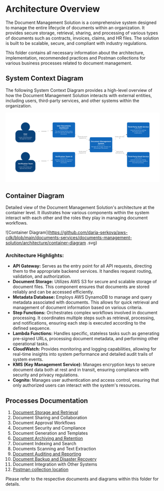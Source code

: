 # Architecture Overview

The Document Management Solution is a comprehensive system designed to manage the entire lifecycle of documents within an organization. It provides secure storage, retrieval, sharing, and processing of various types of documents such as contracts, invoices, claims, and HR files. The solution is built to be scalable, secure, and compliant with industry regulations.

This folder contains all necessary information about the architecture, implementation, recommended practices and Postman collections for various business processes related to document management.
## System Context Diagram

The following System Context Diagram provides a high-level overview of how the Document Management Solution interacts with external entities, including users, third-party services, and other systems within the organization.

![System Context Diagram](https://github.com/daria-serkova/aws-cdk/blob/main/documents-services/documents-management-solution/architecture/system-context-diagram.svg)

## Container Diagram

Detailed view of the Document Management Solution's architecture at the container level. It illustrates how various components within the system interact with each other and the roles they play in managing document workflows.

![Container Diagram](https://github.com/daria-serkova/aws-cdk/blob/main/documents-services/documents-management-solution/architecture/container-diagram .svg)

### Architecture Highlights:

- **API Gateway:** Serves as the entry point for all API requests, directing them to the appropriate backend services. It handles request routing, validation, and authorization.
- **Document Storage:** Utilizes AWS S3 for secure and scalable storage of document files. This component ensures that documents are stored reliably and can be accessed efficiently.
- **Metadata Database:** Employs AWS DynamoDB to manage and query metadata associated with documents. This allows for quick retrieval and management of document information based on various criteria.
- **Step Functions:** Orchestrates complex workflows involved in document processing. It coordinates multiple steps such as retrieval, processing, and notifications, ensuring each step is executed according to the defined sequence.
- **Lambda Functions:** Handles specific, stateless tasks such as generating pre-signed URLs, processing document metadata, and performing other operational tasks.
- **CloudWatch:** Provides monitoring and logging capabilities, allowing for real-time insights into system performance and detailed audit trails of system events.
- **KMS (Key Management Service):** Manages encryption keys to secure document data both at rest and in transit, ensuring compliance with security and privacy regulations.
- **Cognito:** Manages user authentication and access control, ensuring that only authorized users can interact with the system's resources.

## Processes Documentation

1. [Document Storage and Retrieval](https://github.com/daria-serkova/aws-cdk/tree/main/documents-services/documents-management-solution/architecture/documents-storage-and-retrieval)
2. Document Sharing and Collaboration
3. Document Approval Workflows
4. Document Security and Compliance
5. Document Generation and Templates
6. [Document Archiving and Retention](https://github.com/daria-serkova/aws-cdk/tree/main/documents-services/documents-management-solution/architecture/documents-archiving-and-retention)
7. Document Indexing and Search
8. Documents Scanning and Text Extraction
9. [Document Auditing and Reporting](https://github.com/daria-serkova/aws-cdk/tree/main/documents-services/documents-management-solution/architecture/documents-audit)
10. [Document Backup and Disaster Recovery](https://github.com/daria-serkova/aws-cdk/tree/main/documents-services/documents-management-solution/architecture/documents-backup-and-recovery)
11. Document Integration with Other Systems
12. [Postman collection location](https://github.com/daria-serkova/aws-cdk/tree/main/documents-services/documents-management-solution/architecture/postman-collection)
    
Please refer to the respective documents and diagrams within this folder for details.
